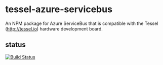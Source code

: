 tessel-azure-servicebus
=======================

An NPM package for Azure ServiceBus that is compatible with the Tessel (http://tessel.io) hardware development board.

status
------

[![Build Status](https://travis-ci.org/mitchdenny/tessel-azure-servicebus.svg?branch=master)](https://travis-ci.org/mitchdenny/tessel-azure-servicebus)